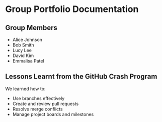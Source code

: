 # Group Portfolio Documentation

## Group Members

- Alice Johnson
- Bob Smith
- Lucy Lee
- David Kim
- Emmalisa Patel


## Lessons Learnt from the GitHub Crash Program

We learned how to:

- Use branches effectively
- Create and review pull requests
- Resolve merge conflicts
- Manage project boards and milestones
